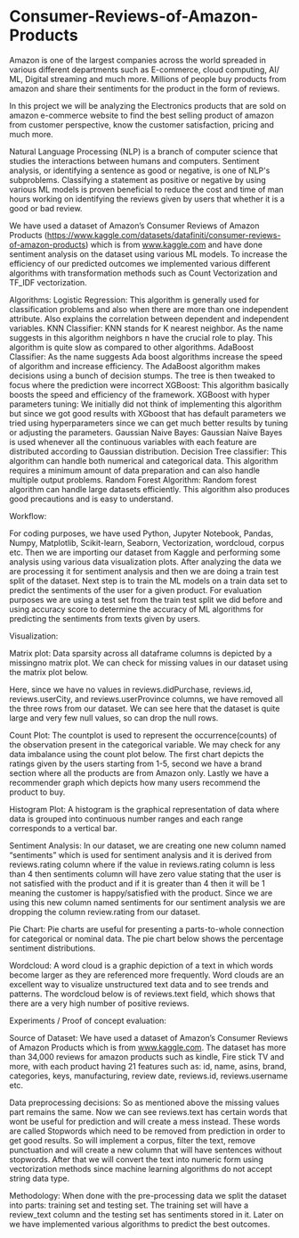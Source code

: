 # Consumer-Reviews-of-Amazon-Products
Amazon is one of the largest companies across the world spreaded in various different departments such as E-commerce, cloud computing, AI/ ML, Digital streaming and much more. Millions of people buy products from amazon and share their sentiments for the product in the form of reviews. 

In this project we will be analyzing the Electronics products that are sold on amazon e-commerce website to find the best selling product of amazon from customer perspective, know the customer satisfaction, pricing and much more. 

Natural Language Processing (NLP) is a branch of computer science that studies the interactions between humans and computers. Sentiment analysis, or identifying a sentence as good or negative, is one of NLP's subproblems. Classifying a statement as positive or negative by using various ML models is proven beneficial to reduce the cost and time of man hours working on identifying the reviews given by users that whether it is a good or bad review. 

We have used a dataset of Amazon’s Consumer Reviews of Amazon Products (https://www.kaggle.com/datasets/datafiniti/consumer-reviews-of-amazon-products) which is from www.kaggle.com and have done sentiment analysis on the dataset using various ML models.
To increase the efficiency of our predicted outcomes we implemented various different algorithms with transformation methods such as Count Vectorization and TF_IDF vectorization.

Algorithms:
Logistic Regression: This algorithm is generally used for classification problems and also when there are more than one independent attribute. Also explains the correlation between dependent and independent variables.
KNN Classifier: KNN stands for K nearest neighbor. As the name suggests in this algorithm neighbors n have the crucial role to play. This algorithm is quite slow as compared to other algorithms.
AdaBoost Classifier: As the name suggests Ada boost algorithms increase the speed of algorithm and increase efficiency. The AdaBoost algorithm makes decisions using a bunch of decision stumps. The tree is then tweaked to focus where the prediction were incorrect
XGBoost: This algorithm basically boosts the speed and efficiency of the framework. 
XGBoost with hyper parameters tuning: We initially did not think of implementing this algorithm but since we got good results with XGboost that has default parameters we tried using hyperparameters since we can get much better results by tuning or adjusting the parameters.
Gaussian Naive Bayes: Gaussian Naive Bayes is used whenever all the continuous variables with each feature are distributed according to Gaussian distribution.
Decision Tree classifier: This algorithm can handle both numerical and categorical data. This algorithm requires a minimum amount of data preparation and can also handle multiple output problems.
Random Forest Algorithm: Random forest algorithm can handle large datasets efficiently. This algorithm also produces good precautions and is easy to understand.

Workflow: 

For coding purposes, we have used Python, Jupyter Notebook, Pandas, Numpy, Matplotlib, Scikit-learn, Seaborn, Vectorization, wordcloud, corpus etc. Then we are importing our dataset from Kaggle and performing some analysis using various data visualization plots. After analyzing the data we are processing it for sentiment analysis and then we are doing a train test split of the dataset. Next step is to train the ML models on a train data set to predict the sentiments of the user for a given product. For evaluation purposes we are using a test set from the train test split we did before and using accuracy score to determine the accuracy of ML algorithms for predicting the sentiments from texts given by users. 

Visualization:

Matrix plot: Data sparsity across all dataframe columns is depicted by a missingno matrix plot. We can check for missing values in our dataset using the matrix plot below.


Here, since we have no values in reviews.didPurchase, reviews.id, reviews.userCity, and reviews.userProvince columns, we have removed all the three rows from our dataset. We can see here that the dataset is quite large and very few null values, so can drop the null rows. 

Count Plot: The countplot is used to represent the occurrence(counts) of the observation present in the categorical variable. We may check for any data imbalance using the count plot below. The first chart depicts the ratings given by the users starting from 1-5, second we have a brand section where all the products are from Amazon only. Lastly we have a recommender graph which depicts how many users recommend the product to buy. 

Histogram Plot: A histogram is the graphical representation of data where data is grouped into continuous number ranges and each range corresponds to a vertical bar.

Sentiment Analysis: In our dataset, we are creating one new column named “sentiments” which is used for sentiment analysis and it is derived from reviews.rating column where if the value in reviews.rating column is less than 4 then sentiments column will have zero value stating that the user is not satisfied with the product and if it is greater than 4 then it will be 1 meaning the customer is happy/satisfied with the product. Since we are using this new column named sentiments for our sentiment analysis we are dropping the column review.rating from our dataset.

Pie Chart: Pie charts are useful for presenting a parts-to-whole connection for categorical or nominal data. The pie chart below shows the percentage sentiment distributions.

Wordcloud: A word cloud is a graphic depiction of a text in which words become larger as they are referenced more frequently. Word clouds are an excellent way to visualize unstructured text data and to see trends and patterns. The wordcloud below is of reviews.text field, which shows that there are a very high number of positive reviews.

Experiments  / Proof of concept evaluation:

Source of Dataset: We have used a dataset of Amazon’s Consumer Reviews of Amazon Products which is from www.kaggle.com. The dataset has more than 34,000 reviews for amazon products such as kindle, Fire stick TV and more, with each product having 21 features such as: id, name, asins, brand, categories, keys, manufacturing, review date, reviews.id, reviews.username etc. 
	
Data preprocessing decisions:
So as mentioned above the missing values part remains the same. Now we can see  reviews.text has certain words that wont be useful for prediction and will create a mess instead. These words are called Stopwords which need to be removed from prediction in order to get good results. So will implement a corpus, filter the text, remove punctuation and will create a new column that will have sentences without stopwords. After that we will convert the text into numeric form using vectorization methods since machine learning algorithms do not accept string data type.

Methodology:
When done with the pre-processing data we split the dataset into parts: training set and testing set. The training set will have a review_text column and the testing set has sentiments stored in it. Later on we have implemented various algorithms to predict the best outcomes.

